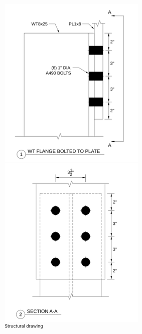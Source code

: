 <figure>
    <img src="./bolted-wt-side.svg">
    <img src="./bolted-wt-top.svg">
    <figcaption>Structural drawing</figcaption>
</figure>
